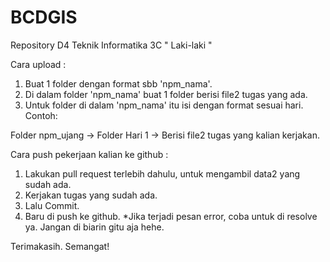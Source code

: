 # BCDGIS
Repository D4 Teknik Informatika 3C " Laki-laki "

Cara upload :
1. Buat 1 folder dengan format sbb 'npm_nama'.
2. Di dalam folder 'npm_nama' buat 1 folder berisi file2 tugas yang ada.
3. Untuk folder di dalam 'npm_nama' itu isi dengan format sesuai hari. Contoh:

Folder npm_ujang -> Folder Hari 1 -> Berisi file2 tugas yang kalian kerjakan.

Cara push pekerjaan kalian ke github :
1. Lakukan pull request terlebih dahulu, untuk mengambil data2 yang sudah ada.
2. Kerjakan tugas yang sudah ada.
3. Lalu Commit.
4. Baru di push ke github. *Jika terjadi pesan error, coba untuk di resolve ya. Jangan di biarin gitu aja hehe.

Terimakasih. Semangat! 
